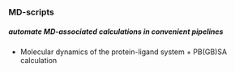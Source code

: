 ### MD-scripts
##### automate MD-associated calculations in convenient pipelines    
- Molecular dynamics of the protein-ligand system + PB(GB)SA calculation